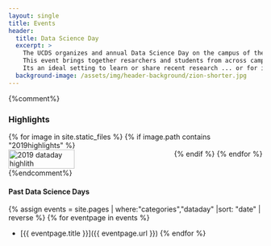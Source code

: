 ```yaml
---
layout: single
title: Events
header:
  title: Data Science Day
  excerpt: >
    The UCDS organizes and annual Data Science Day on the campus of the University of Utah.
    This event brings together resarchers and students from across campus and the community, and local industry.
    Its an ideal setting to learn or share recent research ... or for industry to recruit our most enganged students.
  background-image: /assets/img/header-background/zion-shorter.jpg
---
```


{%comment%}
### Highlights
<div style="display: flex; flex-flow: row wrap;">
  {% for image in site.static_files %}
    {% if image.path contains "2019highlights" %}
      <img src="{{ image.path }}" alt="2019 dataday highlith" width="40%" style="flex: 50%;"/>
    {% endif %}
  {% endfor %}
</div>
{%endcomment%}

#### Past Data Science Days
{% assign events = site.pages | where:"categories","dataday" |sort: "date" | reverse %}
{% for eventpage in events %}
* [{{ eventpage.title }}]({{ eventpage.url }})
{% endfor %}
